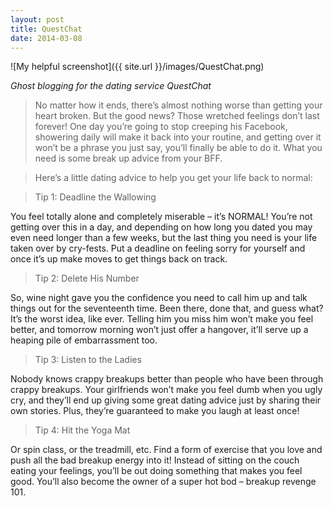 ```yaml
---
layout: post
title: QuestChat
date: 2014-03-08
---
```


![My helpful screenshot]({{ site.url }}/images/QuestChat.png)

*Ghost blogging for the dating service QuestChat*

> No matter how it ends, there’s almost nothing worse than getting your heart broken. But the good news? Those wretched feelings don’t last forever! One day you’re going to stop creeping his Facebook, showering daily will make it back into your routine, and getting over it won’t be a phrase you just say, you’ll finally be able to do it. What you need is some break up advice from your BFF.

> Here’s a little dating advice to help you get your life back to normal:

> Tip 1: Deadline the Wallowing

You feel totally alone and completely miserable – it’s NORMAL! You’re not getting over this in a day, and depending on how long you dated you may even need longer than a few weeks, but the last thing you need is your life taken over by cry-fests. Put a deadline on feeling sorry for yourself and once it’s up make moves to get things back on track.

> Tip 2: Delete His Number

So, wine night gave you the confidence you need to call him up and talk things out for the seventeenth time. Been there, done that, and guess what? It’s the worst idea, like ever. Telling him you miss him won’t make you feel better, and tomorrow morning won’t just offer a hangover, it’ll serve up a heaping pile of embarrassment too.

> Tip 3: Listen to the Ladies

Nobody knows crappy breakups better than people who have been through crappy breakups. Your girlfriends won’t make you feel dumb when you ugly cry, and they’ll end up giving some great dating advice just by sharing their own stories. Plus, they’re guaranteed to make you laugh at least once!

> Tip 4: Hit the Yoga Mat

Or spin class, or the treadmill, etc. Find a form of exercise that you love and push all the bad breakup energy into it! Instead of sitting on the couch eating your feelings, you’ll be out doing something that makes you feel good. You’ll also become the owner of a super hot bod – breakup revenge 101.

